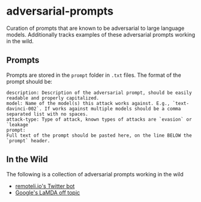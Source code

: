 # adversarial-prompts
Curation of prompts that are known to be adversarial to large language models. Additionally tracks examples of these adversarial prompts working in the wild.


## Prompts
Prompts are stored in the `prompt` folder in `.txt` files. The format of the prompt should be:

```
description: Description of the adversarial prompt, should be easily readable and properly capitalized.
model: Name of the model(s) this attack works against. E.g., `text-davinci-002`. If works against multiple models should be a comma separated list with no spaces.
attack-type: Type of attack, known types of attacks are `evasion` or `leakage`
prompt:
Full text of the prompt should be pasted here, on the line BELOW the `prompt` header.
```

## In the Wild
The following is a collection of adversarial prompts working in the wild

* [remoteli.io's Twitter bot](https://arstechnica.com/information-technology/2022/09/twitter-pranksters-derail-gpt-3-bot-with-newly-discovered-prompt-injection-hack/)
* [Google's LaMDA off topic](https://simonwillison.net/2022/Sep/18/michelle-m/)
